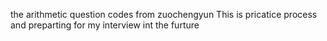 the arithmetic question codes from zuochengyun
This is pricatice process and preparting for my interview int the furture
